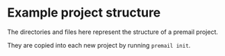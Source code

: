 # Example project structure

The directories and files here represent the structure of a premail project.

They are copied into each new project by running `premail init`.

